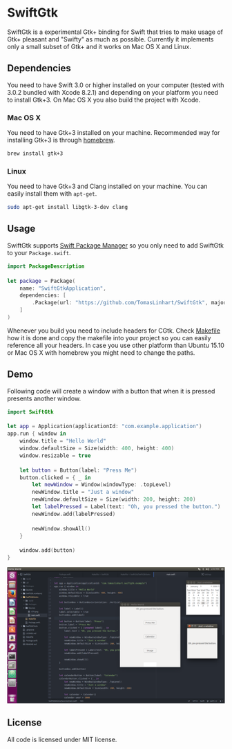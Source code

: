 # SwiftGtk

SwiftGtk is a experimental Gtk+ binding for Swift that tries to make usage of Gtk+ pleasant and "Swifty" as much as possible. Currently it implements only a small subset of Gtk+ and it works on Mac OS X and Linux.

## Dependencies

You need to have Swift 3.0 or higher installed on your computer (tested with 3.0.2 bundled with Xcode 8.2.1) and depending on your platform you need to install Gtk+3. On Mac OS X you also build the project with Xcode.

### Mac OS X

You need to have Gtk+3 installed on your machine. Recommended way for installing Gtk+3 is through [homebrew](http://brew.sh/).

```bash
brew install gtk+3
```

### Linux

You need to have Gtk+3 and Clang installed on your machine. You can easily install them with `apt-get`.

```bash
sudo apt-get install libgtk-3-dev clang
```

## Usage

SwiftGtk supports [Swift Package Manager](https://github.com/apple/swift-package-manager) so you only need to add SwiftGtk to your `Package.swift`.

```swift
import PackageDescription

let package = Package(
    name: "SwiftGtkApplication",
    dependencies: [
        .Package(url: "https://github.com/TomasLinhart/SwiftGtk", majorVersion: 0, minor: 2)
    ]
)
```

Whenever you build you need to include headers for CGtk. Check [Makefile](Makefile) how it is done and copy the makefile into your project so you can easily reference all your headers. In case you use other platform than Ubuntu 15.10 or Mac OS X with homebrew you might need to change the paths.

## Demo

Following code will create a window with a button that when it is pressed presents another window.

```swift
import SwiftGtk

let app = Application(applicationId: "com.example.application")
app.run { window in
    window.title = "Hello World"
    window.defaultSize = Size(width: 400, height: 400)
    window.resizable = true

    let button = Button(label: "Press Me")
    button.clicked = { _ in
        let newWindow = Window(windowType: .topLevel)
        newWindow.title = "Just a window"
        newWindow.defaultSize = Size(width: 200, height: 200)
        let labelPressed = Label(text: "Oh, you pressed the button.")
        newWindow.add(labelPressed)

        newWindow.showAll()
    }

    window.add(button)
}
```

![](Screenshots/Linux.png)

## License

All code is licensed under MIT license.
